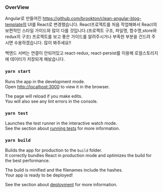 ### OverView

Angular로 만들어진 https://github.com/brookton/clean-angular-blog-template의 UI를 React로 변경했습니다.
React프로젝트를 처음 작업해봐서 React의 보편적인 스타일 가이드와 많이 다를 것입니다.(프로젝트 구조, 파일명, 함수명,store와 redux의 구조)
프로젝트를 보고 좋은 가이드를 알려주시거나 부족한 부분을 건드려 주시면 수용하겠습니다. 많이 봐주세요!!

백엔드 서버는 연결이 안되어있고 react-redux, react-persist를 이용해 로컬스토리지에 데이터가 저장되게 해놨습니다.

### `yarn start`

Runs the app in the development mode.<br />
Open [http://localhost:3000](http://localhost:3000) to view it in the browser.

The page will reload if you make edits.<br />
You will also see any lint errors in the console.

### `yarn test`

Launches the test runner in the interactive watch mode.<br />
See the section about [running tests](https://facebook.github.io/create-react-app/docs/running-tests) for more information.

### `yarn build`

Builds the app for production to the `build` folder.<br />
It correctly bundles React in production mode and optimizes the build for the best performance.

The build is minified and the filenames include the hashes.<br />
Your app is ready to be deployed!

See the section about [deployment](https://facebook.github.io/create-react-app/docs/deployment) for more information.

